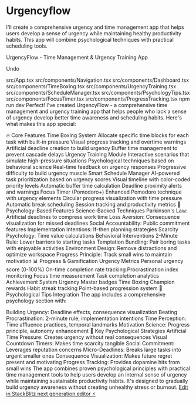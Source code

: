 # Urgencyflow
I'll create a comprehensive urgency and time management app that helps users develop a sense of urgency while maintaining healthy productivity habits. This app will combine psychological techniques with practical scheduling tools.

UrgencyFlow - Time Management & Urgency Training App

Undo

src/App.tsx
src/components/Navigation.tsx
src/components/Dashboard.tsx
src/components/TimeBoxing.tsx
src/components/UrgencyTraining.tsx
src/components/ScheduleManager.tsx
src/components/PsychologyTips.tsx
src/components/FocusTimer.tsx
src/components/ProgressTracking.tsx
npm run dev
Perfect! I've created UrgencyFlow - a comprehensive time management and urgency training app that helps people who lack a sense of urgency develop better time awareness and scheduling habits. Here's what makes this app special:

🔥 Core Features
Time Boxing System
Allocate specific time blocks for each task with built-in pressure
Visual progress tracking and overtime warnings
Artificial deadline creation to build urgency
Buffer time management to prevent cascade delays
Urgency Training Module
Interactive scenarios that simulate high-pressure situations
Psychological techniques based on behavioral science
Real-time feedback on urgency responses
Progressive difficulty to build urgency muscle
Smart Schedule Manager
AI-powered task prioritization based on urgency scores
Visual timeline with color-coded priority levels
Automatic buffer time calculation
Deadline proximity alerts and warnings
Focus Timer (Pomodoro+)
Enhanced Pomodoro technique with urgency elements
Circular progress visualization with time pressure
Automatic break scheduling
Session tracking and productivity metrics
🧠 Psychology-Based Features
Science-Backed Techniques
Parkinson's Law: Artificial deadlines to compress work time
Loss Aversion: Consequence visualization for missed deadlines
Social Accountability: Public commitment features
Implementation Intentions: If-then planning strategies
Scarcity Psychology: Time value calculations
Behavioral Interventions
2-Minute Rule: Lower barriers to starting tasks
Temptation Bundling: Pair boring tasks with enjoyable activities
Environment Design: Remove distractions and optimize workspace
Progress Principle: Track small wins to maintain motivation
📊 Progress & Gamification
Urgency Metrics
Personal urgency score (0-100%)
On-time completion rate tracking
Procrastination index monitoring
Focus time measurement
Task completion analytics
Achievement System
Urgency Master badges
Time Boxing Champion rewards
Habit streak tracking
Point-based progression system
🎯 Psychological Tips Integration
The app includes a comprehensive psychology section with:

Building Urgency: Deadline effects, consequence visualization
Beating Procrastination: 2-minute rule, implementation intentions
Time Perception: Time affluence practices, temporal landmarks
Motivation Science: Progress principle, autonomy enhancement
🚀 Key Psychological Strategies
Artificial Time Pressure: Creates urgency without real consequences
Visual Countdown Timers: Makes time scarcity tangible
Social Commitment: Leverages reputation concerns
Micro-Deadlines: Breaks large tasks into urgent smaller ones
Consequence Visualization: Makes future regret present and motivating
Progress Tracking: Provides dopamine hits from small wins
The app combines proven psychological principles with practical time management tools to help users develop an internal sense of urgency while maintaining sustainable productivity habits. It's designed to gradually build urgency awareness without creating unhealthy stress or burnout.
[Edit in StackBlitz next generation editor ⚡️](https://stackblitz.com/~/github.com/femi-commits/Urgencyflow)

